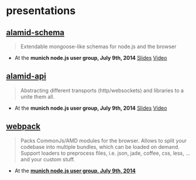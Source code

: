 presentations
=============

## [alamid-schema](https://github.com/peerigon/alamid-schema)

> Extendable mongoose-like schemas for node.js and the browser 

* At the __munich node.js user group, July 9th, 2014__ [Slides](https://peerigon.github.io/presentations/2014-07-09-MNUG-alamid-schema)  [Video](https://www.youtube.com/watch?v=U5goZCiuh5U)


## [alamid-api](https://github.com/peerigon/alamid-api)

> Abstracting different transports (http/websockets) and libraries to a unite them all.

* At the __munich node.js user group, July 9th, 2014__ [Slides](https://peerigon.github.io/presentations/2014-07-09-MNUG-alamid-api) [Video](https://www.youtube.com/watch?v=TeNRC0QYBdo)

## [webpack](https://webpack.github.io)

> Packs CommonJs/AMD modules for the browser. Allows to split your codebase into multiple bundles, which can be loaded on demand. Support loaders to preprocess files, i.e. json, jade, coffee, css, less, ... and your custom stuff.

* At the [__munich node.js user group, July 9th, 2014__](https://peerigon.github.io/presentations/2014-07-09-MNUG-webpack)

